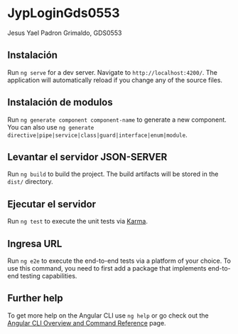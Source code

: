 # JypLoginGds0553

 Jesus Yael Padron Grimaldo, GDS0553

## Instalación

Run `ng serve` for a dev server. Navigate to `http://localhost:4200/`. The application will automatically reload if you change any of the source files.

## Instalación de modulos

Run `ng generate component component-name` to generate a new component. You can also use `ng generate directive|pipe|service|class|guard|interface|enum|module`.

## Levantar el servidor JSON-SERVER

Run `ng build` to build the project. The build artifacts will be stored in the `dist/` directory.

## Ejecutar el servidor

Run `ng test` to execute the unit tests via [Karma](https://karma-runner.github.io).

## Ingresa URL

Run `ng e2e` to execute the end-to-end tests via a platform of your choice. To use this command, you need to first add a package that implements end-to-end testing capabilities.

## Further help

To get more help on the Angular CLI use `ng help` or go check out the [Angular CLI Overview and Command Reference](https://angular.io/cli) page.

